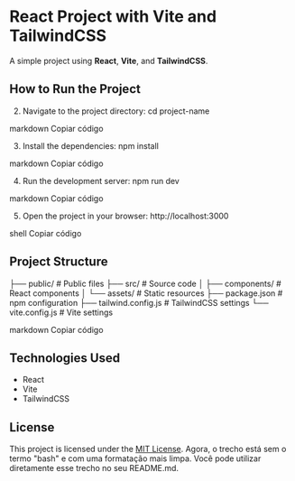 # React Project with Vite and TailwindCSS

A simple project using **React**, **Vite**, and **TailwindCSS**.

## How to Run the Project

2. Navigate to the project directory:
cd project-name

markdown
Copiar código

3. Install the dependencies:
npm install

markdown
Copiar código

4. Run the development server:
npm run dev

markdown
Copiar código

5. Open the project in your browser:
http://localhost:3000

shell
Copiar código

## Project Structure

├── public/ # Public files ├── src/ # Source code │ ├── components/ # React components │ └── assets/ # Static resources ├── package.json # npm configuration ├── tailwind.config.js # TailwindCSS settings └── vite.config.js # Vite settings

markdown
Copiar código

## Technologies Used

- React
- Vite
- TailwindCSS

## License

This project is licensed under the [MIT License](LICENSE).
Agora, o trecho está sem o termo "bash" e com uma formatação mais limpa. Você pode utilizar diretamente esse trecho no seu README.md.
